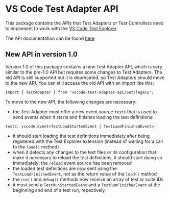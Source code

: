 # VS Code Test Adapter API

This package contains the APIs that Test Adapters or Test Controllers need to implement to work with the
[VS Code Test Explorer](https://github.com/hbenl/vscode-test-explorer).

The API documentation can be found [here](https://github.com/hbenl/vscode-test-adapter-api/blob/master/src/index.ts)

## New API in version 1.0

Version 1.0 of this package contains a new Test Adapter API, which is very similar to the pre-1.0 API
but requires some changes to Test Adapters. The old API is still supported but it is deprecated, so
Test Adapters should move to the new API.
You can still access the old API with an import like this:
```
import { TestAdapter } from 'vscode-test-adapter-api/out/legacy';
```
To move to the new API, the following changes are necessary:
* the Test Adapter must offer a new event source `tests` that is used to send events when it starts and finishes
  loading the test definitions:
```
tests: vscode.Event<TestLoadStartedEvent | TestLoadFinishedEvent>;
```
* it should start loading the test definitions immediately after being registered with the Test Explorer extension
  (instead of waiting for a call to the `load()` method)
* when it detects any changes to the test files or its configuration that make it necessary to reload the test
  definitions, it should start doing so immediately; the `reload` event source has been removed
* the loaded test definitions are now sent using the `TestLoadFinishedEvent`, not as the return value of the 
  `load()` method
* the `run()` and `debug()` methods now receive an array of test or suite IDs
* it must send a `TestRunStartedEvent` and a `TestRunFinishedEvent` at the beginning and end of a test run, repectively.
